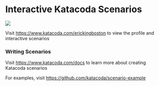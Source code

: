 # Interactive Katacoda Scenarios

[![](http://shields.katacoda.com/katacoda/erickingboston/count.svg)](https://www.katacoda.com/erickingboston "Get your profile on Katacoda.com")

Visit https://www.katacoda.com/erickingboston to view the profile and interactive scenarios

### Writing Scenarios
Visit https://www.katacoda.com/docs to learn more about creating Katacoda scenarios

For examples, visit https://github.com/katacoda/scenario-example

